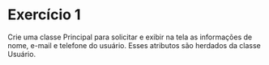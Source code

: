# Exercício 1
Crie uma classe Principal para solicitar e exibir na tela as informações de nome, e-mail e telefone do usuário. Esses atributos são herdados da classe Usuário.